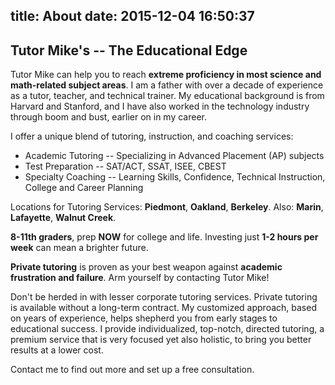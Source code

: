title: About
date: 2015-12-04 16:50:37
---
## Tutor Mike's -- The Educational Edge

<div class="gfyitem" width="50%" data-id="BossyFlickeringBat"></div>

Tutor Mike can help you to reach **extreme proficiency in most science and math-related subject areas**. I am a father with over a decade of experience as a tutor, teacher, and technical trainer. My educational background is from Harvard and Stanford, and I have also worked in the technology industry through boom and bust, earlier on in my career.

I offer a unique blend of tutoring, instruction, and coaching services: 

* Academic Tutoring -- Specializing in Advanced Placement (AP) subjects
* Test Preparation -- SAT/ACT, SSAT, ISEE, CBEST
* Specialty Coaching -- Learning Skills, Confidence, Technical Instruction, College and Career Planning

Locations for Tutoring Services: **Piedmont**, **Oakland**, **Berkeley**. Also: **Marin**, **Lafayette**, **Walnut Creek**.

**8-11th graders**, prep **NOW** for college and life. Investing just **1-2 hours per week** can mean a brighter future.

**Private tutoring** is proven as your best weapon against **academic frustration and failure**. Arm yourself by contacting Tutor Mike!

Don't be herded in with lesser corporate tutoring services. Private tutoring is available without a long-term contract. My customized approach, based on years of experience, helps shepherd you from early stages to educational success. I provide individualized, top-notch, directed tutoring, a premium service that is very focused yet also holistic, to bring you better results at a lower cost.

Contact me to find out more and set up a free consultation.
